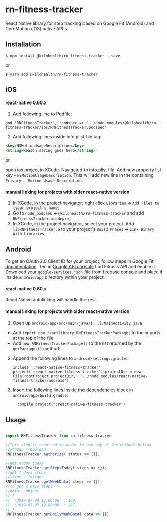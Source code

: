 
# rn-fitness-tracker

React Native library for step tracking based on Google Fit (Android) and CoreMotion (iOS) native API's.

## Installation
`$ npm install @kilohealth/rn-fitness-tracker --save`

or

`$ yarn add @kilohealth/rn-fitness-tracker`

## iOS

#### react-native 0.60.x

1. Add following line to Podfile:

`pod 'RNFitnessTracker', :podspec => '../node_modules/@kilohealth/rn-fitness-tracker/ios/RNFitnessTracker.podspec'`

2. Add following lines inside info.plist file <dict> tag:

```xml
<key>NSMotionUsageDescription</key>
<string>Reason string goes here</string>
``` 

or 

open ios project in XCode. Navigated to info.plist file. Add new property list key - `NSMotionUsageDescription`. This will add new line in the containing `Privacy - Motion Usage Description`.

#### manual linking for projects with older react-native version

1. In XCode, in the project navigator, right click `Libraries` ➜ `Add Files to [your project's name]`
2. Go to `node_modules` ➜ `@kilohealth/rn-fitness-tracker` and add `RNFitnessTracker.xcodeproj`
3. In XCode, in the project navigator, select your project. Add `libRNFitnessTracker.a` to your project's `Build Phases` ➜ `Link Binary With Libraries`

## Android

To get an OAuth 2.0 Client ID for your project, follow steps in Google Fit [documentation](https://developers.google.com/fit/android/get-api-key).
Ten in [Google API console](https://console.developers.google.com) find Fitness API and enable it. Download your `google-services.json` file from [firebase console](https://console.firebase.google.com) and place it inside `android/app` directory within your project.

#### react-native 0.60.x

React Native autolinking will handle the rest.

#### manual linking for projects with older react-native version

1. Open up `android/app/src/main/java/[...]/MainActivity.java`
  - Add `import com.reactlibrary.RNFitnessTrackerPackage;` to the imports at the top of the file
  - Add `new RNFitnessTrackerPackage()` to the list returned by the `getPackages()` method
2. Append the following lines to `android/settings.gradle`:
  	```
  	include ':react-native-fitness-tracker'
  	project(':react-native-fitness-tracker').projectDir = new File(rootProject.projectDir, 	'../node_modules/react-native-fitness-tracker/android')
  	```
3. Insert the following lines inside the dependencies block in `android/app/build.gradle`:
  	```
      compile project(':react-native-fitness-tracker')
  	```

## Usage
```javascript

import RNFitnessTracker from rn-fitness-tracker

//This step is required in order to use any of the methods bellow
//status - boolean
RNFitnessTracker.authorize( status => {});

//get steps today
RNFitnessTracker.getStepsToday( steps => {});
//get 7 days steps
//steps - integer
RNFitnessTracker.getWeekData( steps => {});
//to get 7 days steps
//data - object 
// {
//  '2019-07-08 12:00:00' : 100,
//  '2019-07-07 12:00:00' : 267,
// }
RNFitnessTracker.getDailyWeekData( data => {});

```
 
